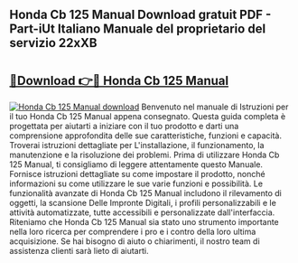 ## Honda Cb 125 Manual Download gratuit PDF - Part-iUt Italiano Manuale del proprietario del servizio 22xXB

# <h2><a href="http://dfcz6lp.blite.top/?on=Honda+Cb+125+Manual">🔗Download 👉🔴 Honda Cb 125 Manual</a></h2>

[![Honda Cb 125 Manual download](https://i.imgur.com/lujVjoI.png)](http://dfcz6lp.blite.top/?on=Honda+Cb+125+Manual)
Benvenuto nel manuale di Istruzioni per il tuo Honda Cb 125 Manual appena consegnato. Questa guida completa è progettata per aiutarti a iniziare con il tuo prodotto e darti una comprensione approfondita delle sue caratteristiche, funzioni e capacità. Troverai istruzioni dettagliate per L'installazione, il funzionamento, la manutenzione e la risoluzione dei problemi. Prima di utilizzare Honda Cb 125 Manual, ti consigliamo di leggere attentamente questo Manuale. Fornisce istruzioni dettagliate su come impostare il prodotto, nonché informazioni su come utilizzare le sue varie funzioni e possibilità. Le funzionalità avanzate di Honda Cb 125 Manual includono il rilevamento di oggetti, la scansione Delle Impronte Digitali, i profili personalizzabili e le attività automatizzate, tutte accessibili e personalizzate dall'interfaccia. Riteniamo che Honda Cb 125 Manual sia stato uno strumento importante nella loro ricerca per comprendere i pro e i contro della loro ultima acquisizione. Se hai bisogno di aiuto o chiarimenti, il nostro team di assistenza clienti sarà lieto di aiutarti.
